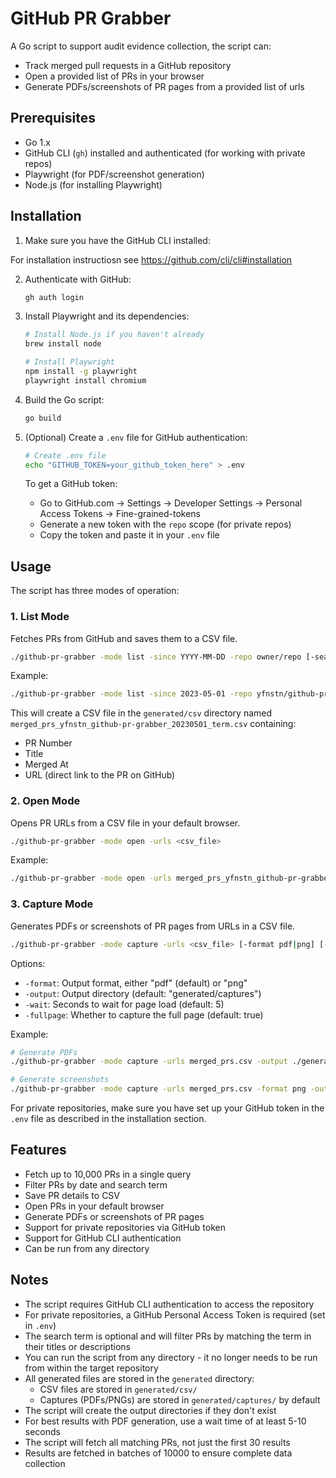 # GitHub PR Grabber

A Go script to support audit evidence collection, the script can: 
- Track merged pull requests in a GitHub repository 
- Open a provided list of PRs in your browser 
- Generate PDFs/screenshots of PR pages from a provided list of urls

## Prerequisites

- Go 1.x
- GitHub CLI (`gh`) installed and authenticated (for working with private repos)
- Playwright (for PDF/screenshot generation)
- Node.js (for installing Playwright)

## Installation

1. Make sure you have the GitHub CLI installed:

For installation instructiosn see https://github.com/cli/cli#installation 

2. Authenticate with GitHub:
   ```bash
   gh auth login
   ```

3. Install Playwright and its dependencies:
   ```bash
   # Install Node.js if you haven't already
   brew install node

   # Install Playwright
   npm install -g playwright
   playwright install chromium
   ```

4. Build the Go script:
   ```bash
   go build
   ```

5. (Optional) Create a `.env` file for GitHub authentication:
   ```bash
   # Create .env file
   echo "GITHUB_TOKEN=your_github_token_here" > .env
   ```
   To get a GitHub token:
   - Go to GitHub.com → Settings → Developer Settings → Personal Access Tokens → Fine-grained-tokens
   - Generate a new token with the `repo` scope (for private repos)
   - Copy the token and paste it in your `.env` file

## Usage

The script has three modes of operation:

### 1. List Mode
Fetches PRs from GitHub and saves them to a CSV file.

```bash
./github-pr-grabber -mode list -since YYYY-MM-DD -repo owner/repo [-search term]
```

Example:
```bash
./github-pr-grabber -mode list -since 2023-05-01 -repo yfnstn/github-pr-grabber -search "term"
```

This will create a CSV file in the `generated/csv` directory named `merged_prs_yfnstn_github-pr-grabber_20230501_term.csv` containing:
- PR Number
- Title
- Merged At
- URL (direct link to the PR on GitHub)

### 2. Open Mode
Opens PR URLs from a CSV file in your default browser.

```bash
./github-pr-grabber -mode open -urls <csv_file>
```

Example:
```bash
./github-pr-grabber -mode open -urls merged_prs_yfnstn_github-pr-grabber_20230501_term.csv
```

### 3. Capture Mode
Generates PDFs or screenshots of PR pages from URLs in a CSV file.

```bash
./github-pr-grabber -mode capture -urls <csv_file> [-format pdf|png] [-output dir] [-wait seconds] [-fullpage]
```

Options:
- `-format`: Output format, either "pdf" (default) or "png"
- `-output`: Output directory (default: "generated/captures")
- `-wait`: Seconds to wait for page load (default: 5)
- `-fullpage`: Whether to capture the full page (default: true)

Example:
```bash
# Generate PDFs
./github-pr-grabber -mode capture -urls merged_prs.csv -output ./generated/captures -wait 10

# Generate screenshots
./github-pr-grabber -mode capture -urls merged_prs.csv -format png -output ./generated/captures
```

For private repositories, make sure you have set up your GitHub token in the `.env` file as described in the installation section.

## Features

- Fetch up to 10,000 PRs in a single query
- Filter PRs by date and search term
- Save PR details to CSV
- Open PRs in your default browser
- Generate PDFs or screenshots of PR pages
- Support for private repositories via GitHub token
- Support for GitHub CLI authentication
- Can be run from any directory

## Notes

- The script requires GitHub CLI authentication to access the repository
- For private repositories, a GitHub Personal Access Token is required (set in `.env`)
- The search term is optional and will filter PRs by matching the term in their titles or descriptions
- You can run the script from any directory - it no longer needs to be run from within the target repository
- All generated files are stored in the `generated` directory:
  - CSV files are stored in `generated/csv/`
  - Captures (PDFs/PNGs) are stored in `generated/captures/` by default
- The script will create the output directories if they don't exist
- For best results with PDF generation, use a wait time of at least 5-10 seconds 
- The script will fetch all matching PRs, not just the first 30 results
- Results are fetched in batches of 10000 to ensure complete data collection 
